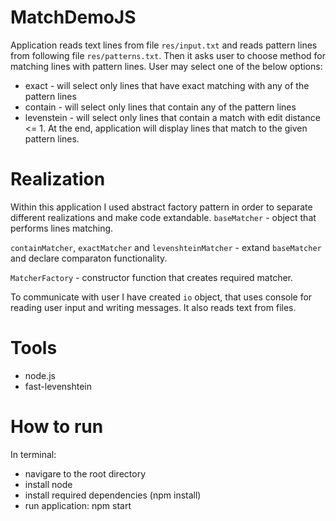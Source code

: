 # MatchDemoJS

Application reads text lines from file ```res/input.txt``` and reads pattern lines from following file ```res/patterns.txt```.
Then it asks user to choose method for matching lines with pattern lines. User may select one of the below options:
- exact - will select only lines that have exact matching with any of the pattern lines
- contain - will select only lines that contain any of the pattern lines
- levenstein - will select only lines that contain a match with edit distance <= 1.
At the end, application will display lines that match to the given pattern lines.



# Realization

Within this application I used abstract factory pattern in order to separate different realizations and make code extandable.
```baseMatcher``` - object that performs lines matching.

```containMatcher```, ```exactMatcher``` and ```levenshteinMatcher``` - extand ```baseMatcher``` and declare comparaton functionality.

```MatcherFactory``` - constructor function that creates required matcher.

To communicate with user I have created ```io``` object, that uses console for reading user input and writing messages. It also reads text from files.

# Tools
- node.js
- fast-levenshtein
  
# How to run

In terminal:
- navigare to the root directory
- install node
- install required dependencies (npm install)
- run application: npm start
